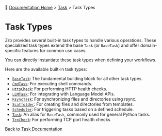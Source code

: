 🔖 [Documentation Home](../../../README.md) > [Task](../../README.md) > Task Types

# Task Types

Zrb provides several built-in task types to handle various operations. These specialized task types extend the base `Task` (or `BaseTask`) and offer domain-specific features for common use cases.

You can directly instantiate these task types when defining your workflows.

Here are the available built-in task types:

- [`BaseTask`](./base_task.md): The fundamental building block for all other task types.
- [`CmdTask`](./cmd_task.md): For executing shell commands.
- [`HttpCheck`](./http_check.md): For performing HTTP health checks.
- [`LLMTask`](./llm_task.md): For integrating with Language Model APIs.
- [`RsyncTask`](./rsync_task.md): For synchronizing files and directories using rsync.
- [`Scaffolder`](./scaffolder.md): For creating files and directories from templates.
- [`Scheduler`](./scheduler.md): For triggering tasks based on a defined schedule.
- [`Task`](./task.md): An alias for `BaseTask`, commonly used for general Python tasks.
- [`TcpCheck`](./tcp_check.md): For performing TCP port health checks.

[Back to Task Documentation](../README.md)
